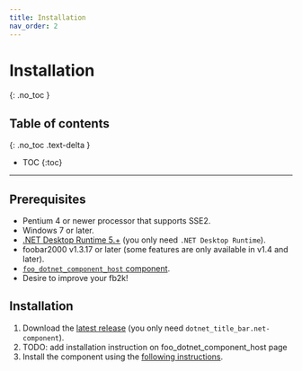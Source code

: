 ```yaml
---
title: Installation
nav_order: 2
---
```


# Installation
{: .no_toc }

## Table of contents
{: .no_toc .text-delta }

* TOC
{:toc}

---

## Prerequisites

 - Pentium 4 or newer processor that supports SSE2.
 - Windows 7 or later.
 - [.NET Desktop Runtime 5.+](https://dotnet.microsoft.com/download/dotnet/5.0) (you only need `.NET Desktop Runtime`).
 - foobar2000 v1.3.17 or later (some features are only available in v1.4 and later).
 - [`foo_dotnet_component_host` component](https://theqwertiest.github.io/foo_dotnet_component_host/).
 - Desire to improve your fb2k!

## Installation

1. Download the [latest release](https://github.com/TheQwertiest/dotnet_title_bar/releases/latest) (you only need `dotnet_title_bar.net-component`).
1. TODO: add installation instruction on foo_dotnet_component_host page
1. Install the component using the [following instructions](http://wiki.hydrogenaud.io/index.php?title=Foobar2000:How_to_install_a_component).